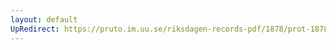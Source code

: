 ```yaml
---
layout: default
UpRedirect: https://pruto.im.uu.se/riksdagen-records-pdf/1878/prot-1878--ak--010.pdf
---
```

